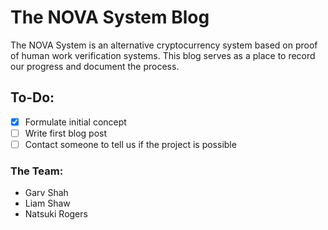 # The NOVA System Blog 
The NOVA System is an alternative cryptocurrency system based on proof of human work verification systems.
This blog serves as a place to record our progress and document the process.

## To-Do:
- [x] Formulate initial concept
- [ ] Write first blog post
- [ ] Contact someone to tell us if the project is possible

### The Team:
- Garv Shah
- Liam Shaw
- Natsuki Rogers